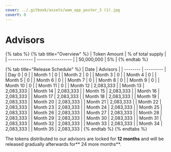```yaml
---
cover: ../.gitbook/assets/wam_app_poster_3 (1).jpg
coverY: 0
---
```


# Advisors

{% tabs %}
{% tab title="Overview" %}
| Token Amount | % of total supply |
| ------------ | ----------------- |
| 50,000,000   | 5%                |
{% endtab %}

{% tab title="Release Schedule" %}
| Date     | Advisors  |
| -------- | --------- |
| Day 0    | 0         |
| Month 1  | 0         |
| Month 2  | 0         |
| Month 3  | 0         |
| Month 4  | 0         |
| Month 5  | 0         |
| Month 6  | 0         |
| Month 7  | 0         |
| Month 8  | 0         |
| Month 9  | 0         |
| Month 10 | 0         |
| Month 11 | 0         |
| Month 12 | 2,083,333 |
| Month 13 | 2,083,333 |
| Month 14 | 2,083,333 |
| Month 15 | 2,083,333 |
| Month 16 | 2,083,333 |
| Month 17 | 2,083,333 |
| Month 18 | 2,083,333 |
| Month 19 | 2,083,333 |
| Month 20 | 2,083,333 |
| Month 21 | 2,083,333 |
| Month 22 | 2,083,333 |
| Month 23 | 2,083,333 |
| Month 24 | 2,083,333 |
| Month 25 | 2,083,333 |
| Month 26 | 2,083,333 |
| Month 27 | 2,083,333 |
| Month 28 | 2,083,333 |
| Month 29 | 2,083,333 |
| Month 30 | 2,083,333 |
| Month 31 | 2,083,333 |
| Month 32 | 2,083,333 |
| Month 33 | 2,083,333 |
| Month 34 | 2,083,333 |
| Month 35 | 2,083,333 |
{% endtab %}
{% endtabs %}

The tokens distributed to our advisors are locked for **12 months** and will be released gradually afterwards for** 24 more months**.
